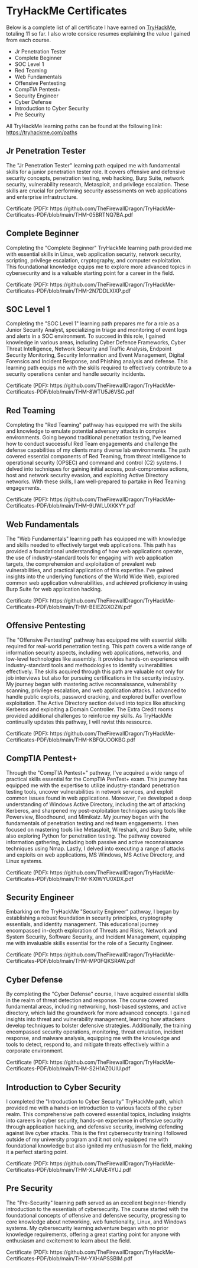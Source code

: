 <h1>TryHackMe Certificates</h1>
<p>
Below is a complete list of all certificate I have earned on <a href="https://www.tryhackme.com/">TryHackMe</a>, totaling 11 so far. I also wrote consice resumes explaining the value I gained from each course. 
</p> 
<ul>
  <li>Jr Penetration Tester</li>
  <li>Complete Beginner</li>
  <li>SOC Level 1</li>
  <li>Red Teaming</li>
  <li>Web Fundamentals</li>
  <li>Offensive Pentesting</li>
  <li>CompTIA Pentest+</li>
  <li>Security Engineer</li>
  <li>Cyber Defense</li>
  <li>Introduction to Cyber Security</li>
  <li>Pre Security</li>
</ul>

All TryHackMe learning paths can be found at the following link: https://tryhackme.com/paths

<h2>Jr Penetration Tester</h2>
<p>
The "Jr Penetration Tester" learning path equiped me with fundamental skills for a junior penetration tester role. It covers offensive and defensive security concepts, penetration testing, web hacking, Burp Suite, network security, vulnerability research, Metasploit, and privilege escalation. These skills are crucial for performing security assessments on web applications and enterprise infrastructure.
</p>
Certificate (PDF): https://github.com/TheFirewallDragon/TryHackMe-Certificates-PDF/blob/main/THM-05BRTNQ7BA.pdf

<h2>Complete Beginner</h2>
<p>
Completing the "Complete Beginner" TryHackMe learning path provided me with essential skills in Linux, web application security, network security, scripting, privilege escalation, cryptography, and computer exploitation. This foundational knowledge equips me to explore more advanced topics in cybersecurity and is a valuable starting point for a career in the field.
</p>
Certificate (PDF): https://github.com/TheFirewallDragon/TryHackMe-Certificates-PDF/blob/main/THM-2N7DDLXIXP.pdf

<h2>SOC Level 1</h2>
<p>
Completing the "SOC Level 1" learning path prepares me for a role as a Junior Security Analyst, specializing in triage and monitoring of event logs and alerts in a SOC environment. To succeed in this role, I gained knowledge in various areas, including Cyber Defence Frameworks, Cyber Threat Intelligence, Network Security and Traffic Analysis, Endpoint Security Monitoring, Security Information and Event Management, Digital Forensics and Incident Response, and Phishing analysis and defense. This learning path equips me with the skills required to effectively contribute to a security operations center and handle security incidents.
</p>
Certificate (PDF): https://github.com/TheFirewallDragon/TryHackMe-Certificates-PDF/blob/main/THM-8WTU5J6VSG.pdf

<h2>Red Teaming</h2>
<p>
Completing the "Red Teaming" pathway has equipped me with the skills and knowledge to emulate potential adversary attacks in complex environments. Going beyond traditional penetration testing, I've learned how to conduct successful Red Team engagements and challenge the defense capabilities of my clients many diverse lab environments. The path covered essential components of Red Teaming, from threat intelligence to operational security (OPSEC) and command and control (C2) systems. I delved into techniques for gaining initial access, post-compromise actions, host and network security evasion, and exploiting Active Directory networks. With these skills, I am well-prepared to partake in Red Teaming engagements.
</p>
Certificate (PDF): https://github.com/TheFirewallDragon/TryHackMe-Certificates-PDF/blob/main/THM-9UWLUXKKYY.pdf

<h2>Web Fundamentals</h2>
<p>
The "Web Fundamentals" learning path has equipped me with knowledge and skills needed to effectively target web applications. This path has provided a foundational understanding of how web applications operate, the use of industry-standard tools for engaging with web application targets, the comprehension and exploitation of prevalent web vulnerabilities, and practical application of this expertise. I've gained insights into the underlying functions of the World Wide Web, explored common web application vulnerabilities, and achieved proficiency in using Burp Suite for web application hacking.
</p>
Certificate (PDF): https://github.com/TheFirewallDragon/TryHackMe-Certificates-PDF/blob/main/THM-BEIEZGXOZW.pdf

<h2>Offensive Pentesting</h2>
<p>
The "Offensive Pentesting" pathway has equipped me with essential skills required for real-world penetration testing. This path covers a wide range of information security aspects, including web applications, networks, and low-level technologies like assembly. It provides hands-on experience with industry-standard tools and methodologies to identify vulnerabilities effectively. The skills acquired through this path are valuable not only for job interviews but also for pursuing certifications in the security industry. My journey began with mastering active reconnaissance, vulnerability scanning, privilege escalation, and web application attacks. I advanced to handle public exploits, password cracking, and explored buffer overflow exploitation. The Active Directory section delved into topics like attacking Kerberos and exploiting a Domain Controller. The Extra Credit rooms provided additional challenges to reinforce my skills. As TryHackMe continually updates this pathway, I will revist this ressource.
</p>
Certificate (PDF): https://github.com/TheFirewallDragon/TryHackMe-Certificates-PDF/blob/main/THM-KBFQUOOKBG.pdf

<h2>CompTIA Pentest+</h2>
<p>
Through the "CompTIA Pentest+" pathway, I've acquired a wide range of practical skills essential for the CompTIA PenTest+ exam. This journey has equipped me with the expertise to utilize industry-standard penetration testing tools, uncover vulnerabilities in network services, and exploit common issues found in web applications. Moreover, I've developed a deep understanding of Windows Active Directory, including the art of attacking Kerberos, and sharpened my post-exploitation techniques using tools like Powerview, Bloodhound, and Mimikatz. My journey began with the fundamentals of penetration testing and red team engagements. I then focused on mastering tools like Metasploit, Wireshark, and Burp Suite, while also exploring Python for penetration testing. The pathway covered information gathering, including both passive and active reconnaissance techniques using Nmap. Lastly, I delved into executing a range of attacks and exploits on web applications, MS Windows, MS Active Directory, and Linux systems.
</p>
Certificate (PDF): https://github.com/TheFirewallDragon/TryHackMe-Certificates-PDF/blob/main/THM-KXIWYU0XDX.pdf

<h2>Security Engineer</h2>
<p>
Embarking on the TryHackMe "Security Engineer" pathway, I began by establishing a robust foundation in security principles, cryptography essentials, and identity management. This educational journey encompassed in-depth exploration of Threats and Risks, Network and System Security, Software Security, and Incident Management, equipping me with invaluable skills essential for the role of a Security Engineer. 
</p>
Certificate (PDF): https://github.com/TheFirewallDragon/TryHackMe-Certificates-PDF/blob/main/THM-MP0FQKSRAW.pdf

<h2>Cyber Defense</h2>
<p>
By completing the "Cyber Defense" course, I have acquired essential skills in the realm of threat detection and response. The course covered fundamental areas, including networking, host-based systems, and active directory, which laid the groundwork for more advanced concepts. I gained insights into threat and vulnerability management, learning how attackers develop techniques to bolster defensive strategies. Additionally, the training encompassed security operations, monitoring, threat emulation, incident response, and malware analysis, equipping me with the knowledge and tools to detect, respond to, and mitigate threats effectively within a corporate environment.
</p>
Certificate (PDF): https://github.com/TheFirewallDragon/TryHackMe-Certificates-PDF/blob/main/THM-S2H1AZ0UIU.pdf

<h2>Introduction to Cyber Security</h2>
<p>
I completed the "Introduction to Cyber Security" TryHackMe path, which provided me with a hands-on introduction to various facets of the cyber realm. This comprehensive path covered essential topics, including insights into careers in cyber security, hands-on experience in offensive security through application hacking, and defensive security, involving defending against live cyber attacks. This is the first cybersecurity training I followed outside of my university program and it not only equipped me with foundational knowledge but also ignited my enthusiasm for the field, making it a perfect starting point.
</p>
Certificate (PDF): https://github.com/TheFirewallDragon/TryHackMe-Certificates-PDF/blob/main/THM-XLAPJE4YUJ.pdf

<h2>Pre Security</h2>
<p>
The "Pre-Security" learning path served as an excellent beginner-friendly introduction to the essentials of cybersecurity. The course started with the foundational concepts of offensive and defensive security, progressing to core knowledge about networking, web functionality, Linux, and Windows systems. My cybersecurity learning adventure began with no prior knowledge requirements, offering a great starting point for anyone with enthusiasm and excitement to learn about the field.
</p>
Certificate (PDF): https://github.com/TheFirewallDragon/TryHackMe-Certificates-PDF/blob/main/THM-YXHAPSSBIM.pdf
